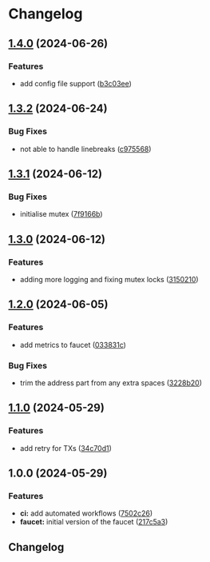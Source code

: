 # Changelog

## [1.4.0](https://github.com/warden-protocol/discord-faucet/compare/v1.3.2...v1.4.0) (2024-06-26)


### Features

* add config file support ([b3c03ee](https://github.com/warden-protocol/discord-faucet/commit/b3c03eec20b931dcf72c19e7e333ed31a57ded84))

## [1.3.2](https://github.com/warden-protocol/discord-faucet/compare/v1.3.1...v1.3.2) (2024-06-24)


### Bug Fixes

* not able to handle linebreaks ([c975568](https://github.com/warden-protocol/discord-faucet/commit/c975568d62bf5f48fcb88d0654549db3cccc9322))

## [1.3.1](https://github.com/warden-protocol/discord-faucet/compare/v1.3.0...v1.3.1) (2024-06-12)


### Bug Fixes

* initialise mutex ([7f9166b](https://github.com/warden-protocol/discord-faucet/commit/7f9166b03df88be1e0ba81824d0a6ad9bc1f0e3b))

## [1.3.0](https://github.com/warden-protocol/discord-faucet/compare/v1.2.0...v1.3.0) (2024-06-12)


### Features

* adding more logging and fixing mutex locks ([3150210](https://github.com/warden-protocol/discord-faucet/commit/31502108cb29c994ce70b4f81b5d08b9f6a1fc35))

## [1.2.0](https://github.com/warden-protocol/discord-faucet/compare/v1.1.0...v1.2.0) (2024-06-05)


### Features

* add metrics to faucet ([033831c](https://github.com/warden-protocol/discord-faucet/commit/033831c11d5799c2037c239cd2af8e9c9aeccb30))


### Bug Fixes

* trim the address part from any extra spaces ([3228b20](https://github.com/warden-protocol/discord-faucet/commit/3228b20e1a0075be418ff08cec784daf1f5716de))

## [1.1.0](https://github.com/warden-protocol/discord-faucet/compare/v1.0.0...v1.1.0) (2024-05-29)


### Features

* add retry for TXs ([34c70d1](https://github.com/warden-protocol/discord-faucet/commit/34c70d1ce7cfbd5220d96f935227e9a534c65e88))

## 1.0.0 (2024-05-29)


### Features

* **ci:** add automated workflows ([7502c26](https://github.com/warden-protocol/discord-faucet/commit/7502c26c082cb86925f7033437313d1e9d6dcc55))
* **faucet:** initial version of the faucet ([217c5a3](https://github.com/warden-protocol/discord-faucet/commit/217c5a3d1f2caa0fe8ebec13df440a3b050ae7ac))

## Changelog
